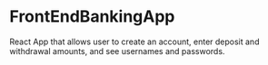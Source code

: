 # FrontEndBankingApp
React App that allows user to create an account, enter deposit and withdrawal amounts, and see usernames and passwords.
